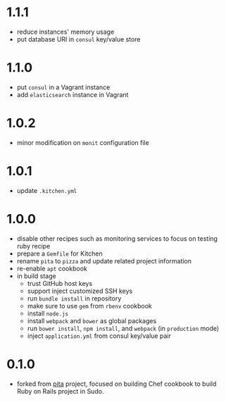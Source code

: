 # 1.1.1

* reduce instances' memory usage
* put database URI in `consul` key/value store

# 1.1.0

* put `consul` in a Vagrant instance
* add `elasticsearch` instance in Vagrant

# 1.0.2

* minor modification on `monit` configuration file

# 1.0.1

* update `.kitchen.yml`

# 1.0.0

* disable other recipes such as monitoring services to focus on testing ruby recipe
* prepare a `Gemfile` for Kitchen
* rename `pita` to `pizza` and update related project information
* re-enable `apt` cookbook
* in build stage
    * trust GitHub host keys
    * support inject customized SSH keys
    * run `bundle install` in repository
    * make sure to use `gem` from `rbenv` cookbook
    * install `node.js`
    * install `webpack` and `bower` as global packages
    * run `bower install`, `npm install`, and `webpack` (in `production` mode)
    * inject `application.yml` from consul key/value pair

# 0.1.0

* forked from [pita](https://github.com/sudo-recruit/pita) project, focused on building Chef cookbook to build Ruby on Rails project in Sudo.
